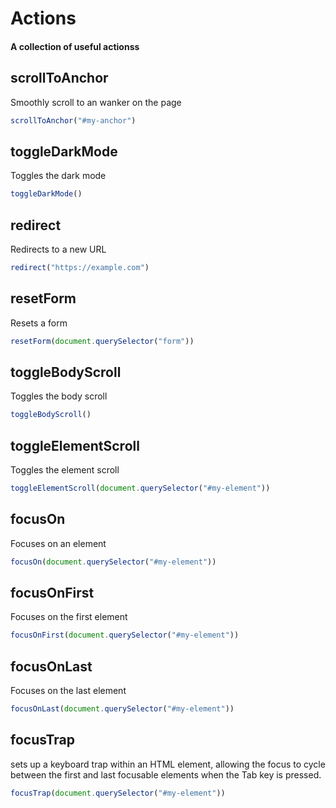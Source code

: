# Actions

#### A collection of useful actionss

## scrollToAnchor

Smoothly scroll to an wanker on the page

```js [js]
scrollToAnchor("#my-anchor")
```

## toggleDarkMode

Toggles the dark mode

```js [js]
toggleDarkMode()
```

## redirect

Redirects to a new URL

```js [js]
redirect("https://example.com")
```

## resetForm

Resets a form

```js [js]
resetForm(document.querySelector("form"))
```

## toggleBodyScroll

Toggles the body scroll

```js [js]
toggleBodyScroll()
```

## toggleElementScroll

Toggles the element scroll

```js [js]
toggleElementScroll(document.querySelector("#my-element"))
```

## focusOn

Focuses on an element

```js [js]
focusOn(document.querySelector("#my-element"))
```

## focusOnFirst

Focuses on the first element

```js [js]
focusOnFirst(document.querySelector("#my-element"))
```

## focusOnLast

Focuses on the last element

```js [js]
focusOnLast(document.querySelector("#my-element"))
```

## focusTrap

sets up a keyboard trap within an HTML element, allowing the focus to cycle between the first and last focusable elements when the Tab key is pressed.

```js [js]
focusTrap(document.querySelector("#my-element"))
```
